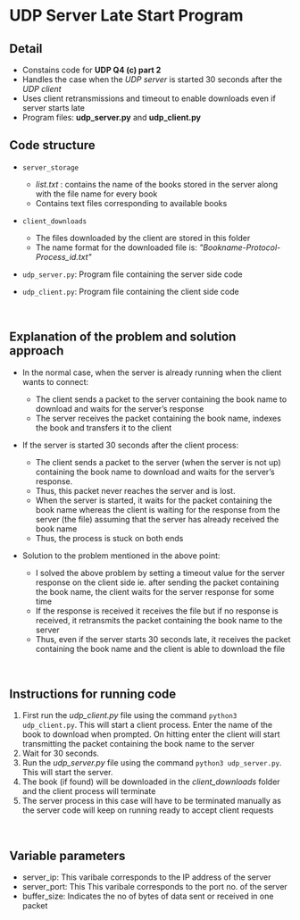 # UDP Server Late Start Program

## Detail
* Constains code for **UDP Q4 (c) part 2**
* Handles the case when the *UDP server* is started 30 seconds after the *UDP client*
*  Uses client retransmissions and timeout to enable downloads even if server starts late
* Program files: **udp_server.py** and **udp_client.py**


## Code structure

* `server_storage`
    * *list.txt* : contains the name of the books stored in the server along with the file name for every book
    * Contains text files corresponding to available books

* `client_downloads`
    * The files downloaded by the client are stored in this folder 
    * The name  format for the downloaded file is: *"Bookname-Protocol-Process_id.txt"*

* `udp_server.py`: Program file containing the server side code
* `udp_client.py`: Program file containing the client side code

<br>

## Explanation of the problem and solution approach

* In the normal case, when the server is already running when the client wants to connect:
    * The client sends a packet to the server containing the book name to download and waits for the server’s response
    * The server receives the packet containing the book name, indexes the book and transfers it to the client

* If the server is started 30 seconds after the client process:
    * The client sends a packet to the server (when the server is not up) containing the book name to download and waits for the server’s response. 
    * Thus, this packet never reaches the server and is lost.
    * When the server is started, it waits for the packet containing the book name whereas the client is waiting for the response from the server (the file) assuming that the server has already received the book name
    * Thus, the process is stuck on both ends

* Solution to the problem mentioned in the above point:
    * I solved the above problem by setting a timeout value for the server response on the client side ie. after sending the packet containing the book name, the client waits for the server response for some time
    * If the response is received it receives the file but if no response is received, it retransmits the packet containing the book name to the server
    * Thus, even if the server starts 30 seconds late, it receives the packet containing the book name and the client is able to download the file

<br>

## Instructions for running code
1. First run the *udp_client.py* file using the command `python3 udp_client.py`. This will start a client process. Enter the name of the book to download when prompted. On hitting enter the client will start transmitting the packet containing the book name to the server
2. Wait for 30 seconds. 
3. Run the *udp_server.py* file using the command `python3 udp_server.py`. This will start the server. 
4. The book (if found) will be downloaded in the *client_downloads* folder and the client process will terminate
4. The server process in this case will have to be terminated manually as the server code will keep on running ready to accept client requests

<br>

## Variable parameters
* server_ip: This varibale corresponds to the IP address of the server
* server_port: This This varibale corresponds to the port no. of the server
* buffer_size: Indicates the no of bytes of data sent or received in one packet



